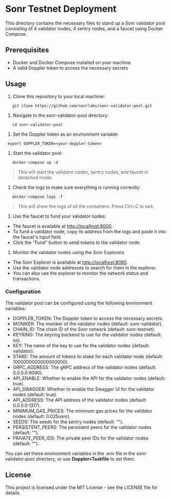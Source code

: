 # Sonr Testnet Deployment

This directory contains the necessary files to stand up a Sonr validator pool
consisting of 4 validator nodes, 4 sentry nodes, and a faucet using Docker Compose.

## Prerequisites

- Docker and Docker Compose installed on your machine
- A valid Doppler token to access the necessary secrets

## Usage

1. Clone this repository to your local machine:

```shell
   git clone https://github.com/sonrlabs/sonr-validator-pool.git
```

1. Navigate to the sonr-validator-pool directory:

```shell
   cd sonr-validator-pool
```

1. Set the Doppler token as an environment variable:

```shell
 export DOPPLER_TOKEN=<your-doppler-token>
```

1. Start the validator pool:

```shell
   docker-compose up -d
```

> This will start the validator nodes, sentry nodes, and faucet in detached mode.

1. Check the logs to make sure everything is running correctly:

```shell
   docker-compose logs -f
```

> This will show the logs of all the containers. Press Ctrl+C to exit.

1. Use the faucet to fund your validator nodes:

- The faucet is available at <http://localhost:8000>.
- To fund a validator node, copy its address from the logs and
  paste it into the faucet's input field.
- Click the "Fund" button to send tokens to the validator node.

1. Monitor the validator nodes using the Sonr Explorers

- The Sonr Explorer is available at <http://localhost:8080>.
- Use the validator node addresses to search for them in the explorer.
- You can also use the explorer to monitor the network status and transactions.

### Configuration

The validator pool can be configured using the following environment variables:

- DOPPLER_TOKEN: The Doppler token to access the necessary secrets.
- MONIKER: The moniker of the validator nodes (default: sonr-validator).
- CHAIN_ID: The chain ID of the Sonr network (default: sonr-testnet).
- KEYRING: The keyring backend to use for the validator nodes (default: os).
- KEY: The name of the key to use for the validator nodes (default: validator).
- STAKE: The amount of tokens to stake for each validator node (default: 1000000000000000000).
- GRPC_ADDRESS: The gRPC address of the validator nodes (default: 0.0.0.0:9090).
- API_ENABLE: Whether to enable the API for the validator nodes (default: true).
- API_SWAGGER: Whether to enable the Swagger UI for the validator nodes
  (default: true).
- API_ADDRESS: The API address of the validator nodes (default: 0.0.0.0:1317).
- MINIMUM_GAS_PRICES: The minimum gas prices for the validator nodes (default: 0.025usnr).
- SEEDS: The seeds for the sentry nodes (default: "").
- PERSISTENT_PEERS: The persistent peers for the validator nodes (default: "").
- PRIVATE_PEER_IDS: The private peer IDs for the validator nodes (default: "").

You can set these environment variables in the .env file in the
sonr-validator-pool directory, or use **Doppler+Taskfile** to set them.

## License

This project is licensed under the MIT License - see the LICENSE file for details.

